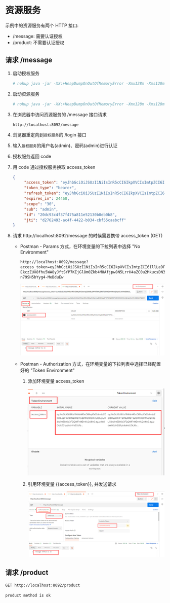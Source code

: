 # 资源服务

示例中的资源服务有两个 HTTP 接口:

- /message: 需要认证授权
- /product: 不需要认证授权

## 请求 /message

1. 启动授权服务
   ```bash
   # nohup java -jar -XX:+HeapDumpOnOutOfMemoryError -Xmx128m -Xms128m ./spring-security-oauth2-auth-server-0.0.1.jar > /dev/null &
   ```

2. 启动资源服务
   ```bash
   # nohup java -jar -XX:+HeapDumpOnOutOfMemoryError -Xmx128m -Xms128m ./spring-security-oauth2-resource-server-0.0.1.jar > /dev/null &
   ```

3. 在浏览器中访问资源服务的 /message 接口请求
   ```
   http://localhost:8092/message
   ```

4. 浏览器重定向到```授权服务```的 /login 接口

5. 输入```授权服务```的用户名(admin)、密码(admin)进行认证

6. 授权服务返回 code

7. 用 code 通过授权服务换取 access_token
   ```json
   {
        "access_token": "eyJhbGciOiJSUzI1NiIsInR5cCI6IkpXVCIsImtpZCI6IllLeDFWTDlNL0RDT3ZOWCt0OWxUQXJpUXJtVlhtSDl6b3FQQWFnMDh4U2s9In0.eyJzdWIiOiJhZG1pbiIsInVzZXJfbmFtZSI6ImFkbWluIiwic2NvcGUiOlsiMzAiXSwiaWQiOiIyMGRjOTNjNGYzN2Y0NzVhODExZTUyMTMwYjBlYjBiOCIsImV4cCI6MTYzMTcxMzM4MywiYXV0aG9yaXRpZXMiOlsiVVNFUiIsIkFETUlOIl0sImp0aSI6ImQyNzYyNDkzLWFjNGYtNDQyMi1iMDM0LWNiZjU1Y2FhYmNmZiIsImNsaWVudF9pZCI6Im1lc3NhZ2luZy1jbGllbnQifQ.C7SRAxnp9I5_5YhDrrqRSzvtCsB__k3erFS1BQN8E2QlM4zQpGLfYtNtUPjhlcc2fZ1yo4YGXhxdcAObspXgXPuQkZIya6_kkyD0WzrI8WFr3GzjWBxHHVs9Go9zM39RCwSOE2eVUiqVz8zFHdmZAI0rlBhwVBFYVWlmwJ4wPqltHpGj2ZYzTmThj3Mj8E34K1DhKk2VzQVr1RmB5V08nQqQEKLFQOAZDG6t7ehpkConAW4m6nJ-EkczZUX8fhu5WA8yJftSYP7KEjGl8m0Zkb4M8Afjpw8N5LrrH4aZC0u2MkucsDN3E6rAk8R8QwJUIw-n79SH5bYyg4-MeBduEw",
        "token_type": "bearer",
        "refresh_token": "eyJhbGciOiJSUzI1NiIsInR5cCI6IkpXVCIsImtpZCI6IllLeDFWTDlNL0RDT3ZOWCt0OWxUQXJpUXJtVlhtSDl6b3FQQWFnMDh4U2s9In0.eyJzdWIiOiJhZG1pbiIsInVzZXJfbmFtZSI6ImFkbWluIiwic2NvcGUiOlsiMzAiXSwiYXRpIjoiZDI3NjI0OTMtYWM0Zi00NDIyLWIwMzQtY2JmNTVjYWFiY2ZmIiwiaWQiOiIyMGRjOTNjNGYzN2Y0NzVhODExZTUyMTMwYjBlYjBiOCIsImV4cCI6MTYzMTcxMzM4MywiYXV0aG9yaXRpZXMiOlsiVVNFUiIsIkFETUlOIl0sImp0aSI6Ijc2M2QwNjY1LTlkZTUtNDdiMS05OGQ3LTM0NWU4ZTIxMjRkZCIsImNsaWVudF9pZCI6Im1lc3NhZ2luZy1jbGllbnQifQ.YjBie37Np4_WR_O84u8ulHgiBsnFmUe9ImWnzNIpv6f06jmQ93kY8f1xInLIaYEvRPXrRO_X9-WjpEz1eGi9p0Ve6zn8CFiJxA9DqOiydmhwwNbMNHzW4BSVCZcxGT1bSFayPsYJO1wzfwFLZoryRKb_AwZpQER7K8GdU6vjZB5MBQzk75xfLgjOx8BjxRJwtu5Bqx6f49NT7zlO_ceSgCPiHUez18qxzLXzH8VbErcSddYNsECSqQdfdkbk-kPUksllysqz0TQvOEtKepbxDxwHtMBretbcn7JWhPgtZxEZeb48VVFxxRxFYod_R5TUyL6v0WhUcCJOudCNtsHqQQ",
        "expires_in": 24460,
        "scope": "30",
        "sub": "admin",
        "id": "20dc93c4f37f475a811e52130b0eb0b8",
        "jti": "d2762493-ac4f-4422-b034-cbf55caabcff"
   }
   ```

8. 请求 http://localhost:8092/message 的时候需要携带 access_token (GET)
   - Postman - Params 方式，在环境变量的下拉列表中选择 "No Environment"
      ```
      http://localhost:8092/message?access_token=eyJhbGciOiJSUzI1NiIsInR5cCI6IkpXVCIsImtpZCI6IllLeDFWTDlNL0RDT3ZOWCt0OWxUQXJpUXJtVlhtSDl6b3FQQWFnMDh4U2s9In0.eyJzdWIiOiJhZG1pbiIsInVzZXJfbmFtZSI6ImFkbWluIiwic2NvcGUiOlsiMzAiXSwiaWQiOiIyMGRjOTNjNGYzN2Y0NzVhODExZTUyMTMwYjBlYjBiOCIsImV4cCI6MTYzMTcxMzM4MywiYXV0aG9yaXRpZXMiOlsiVVNFUiIsIkFETUlOIl0sImp0aSI6ImQyNzYyNDkzLWFjNGYtNDQyMi1iMDM0LWNiZjU1Y2FhYmNmZiIsImNsaWVudF9pZCI6Im1lc3NhZ2luZy1jbGllbnQifQ.C7SRAxnp9I5_5YhDrrqRSzvtCsB__k3erFS1BQN8E2QlM4zQpGLfYtNtUPjhlcc2fZ1yo4YGXhxdcAObspXgXPuQkZIya6_kkyD0WzrI8WFr3GzjWBxHHVs9Go9zM39RCwSOE2eVUiqVz8zFHdmZAI0rlBhwVBFYVWlmwJ4wPqltHpGj2ZYzTmThj3Mj8E34K1DhKk2VzQVr1RmB5V08nQqQEKLFQOAZDG6t7ehpkConAW4m6nJ-EkczZUX8fhu5WA8yJftSYP7KEjGl8m0Zkb4M8Afjpw8N5LrrH4aZC0u2MkucsDN3E6rAk8R8QwJUIw-n79SH5bYyg4-MeBduEw
      ```

      ![Params](../../images/token/token-01.png 'Params')

   - Postman - Authorization 方式，在环境变量的下拉列表中选择已经配置好的 "Token Environment"
      1. 添加环境变量 access_token

         ![Environment](../../images/token/token-02.png 'Environment')
      2. 引用环境变量 {{access_token}}, 并发送请求

         ![Authorization](../../images/token/token-03.png 'Authorization')

## 请求 /product

```
GET http://localhost:8092/product

product method is ok
```
